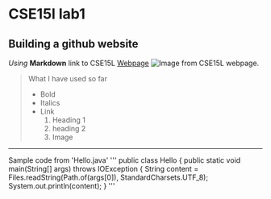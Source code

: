 # CSE15l lab1
## Building a github website
*Using* **Markdown**
link to CSE15L [Webpage](https://ucsd-cse15l-w24.github.io/index.html)
![Image](https://ucsd-cse15l-w24.github.io/doodle.jpg) from CSE15L webpage.
> What I have used so far
> * Bold
> * Italics
> * Link
>   1. Heading 1
>   2. heading 2
>   3. Image
---
Sample code from 'Hello.java'
'''
public class Hello {
  public static void main(String[] args) throws IOException {
    String content = Files.readString(Path.of(args[0]), StandardCharsets.UTF_8);    
    System.out.println(content);
  }
'''

